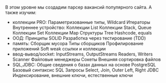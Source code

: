 
В этом уровне мы создадим парсер вакансий популярного сайта.
А также изучим:
- коллекции PRO:
  Параметризованные типы, Wildcard
  Итераторы
  Внутреннее устройство:
  Коллекции List
  Коллекции Stack, Queue
  Коллекции Set
  Коллекции Map
  Структуры Tree
  Hashcode, equals
- ООД:
  Принципы SOLID
  Разработка через тестирование (TDD)
- память:
  Cборщик мусора
  Типы сборщиков
  Профилирование приложений
  Soft weak ссылки и коллекции
- ввод-вывод/socket:
  InputStreams, OutputStreams
  Readers, Writers
  Scanner
  Файловые менеджеры
  Сокеты
  Внешняя сортировка файлов
- SQL,JDBC:
  Общие сведения о базах данных на основе PostgreSQL
  Базовый синтаксис SQL
  Запросы Select, Join, Outer Left, Right
  JDBC
  Индексирование, внешние ключи, естественные ключи